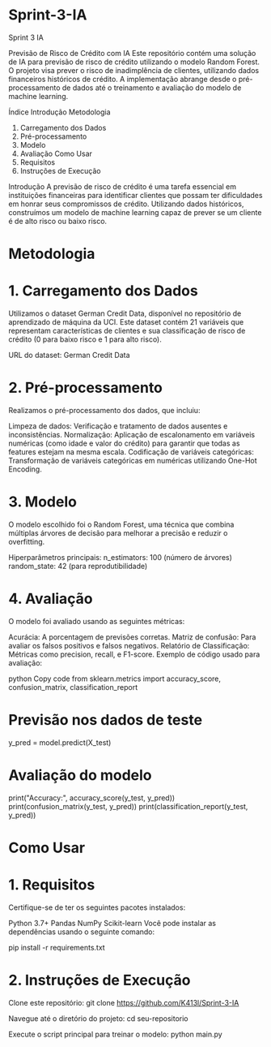 # Sprint-3-IA
Sprint 3 IA

Previsão de Risco de Crédito com IA
Este repositório contém uma solução de IA para previsão de risco de crédito utilizando o modelo Random Forest. O projeto visa prever o risco de inadimplência de clientes, utilizando dados financeiros históricos de crédito. A implementação abrange desde o pré-processamento de dados até o treinamento e avaliação do modelo de machine learning.

Índice
Introdução
Metodologia
1. Carregamento dos Dados
2. Pré-processamento
3. Modelo
4. Avaliação
Como Usar
1. Requisitos
2. Instruções de Execução

Introdução
A previsão de risco de crédito é uma tarefa essencial em instituições financeiras para identificar clientes que possam ter dificuldades em honrar seus compromissos de crédito. Utilizando dados históricos, construímos um modelo de machine learning capaz de prever se um cliente é de alto risco ou baixo risco.

# Metodologia
# 1. Carregamento dos Dados
Utilizamos o dataset German Credit Data, disponível no repositório de aprendizado de máquina da UCI. Este dataset contém 21 variáveis que representam características de clientes e sua classificação de risco de crédito (0 para baixo risco e 1 para alto risco).

URL do dataset: German Credit Data

# 2. Pré-processamento
Realizamos o pré-processamento dos dados, que incluiu:

Limpeza de dados: Verificação e tratamento de dados ausentes e inconsistências.
Normalização: Aplicação de escalonamento em variáveis numéricas (como idade e valor do crédito) para garantir que todas as features estejam na mesma escala.
Codificação de variáveis categóricas: Transformação de variáveis categóricas em numéricas utilizando One-Hot Encoding.

# 3. Modelo
O modelo escolhido foi o Random Forest, uma técnica que combina múltiplas árvores de decisão para melhorar a precisão e reduzir o overfitting.

Hiperparâmetros principais:
n_estimators: 100 (número de árvores)
random_state: 42 (para reprodutibilidade)

# 4. Avaliação
O modelo foi avaliado usando as seguintes métricas:

Acurácia: A porcentagem de previsões corretas.
Matriz de confusão: Para avaliar os falsos positivos e falsos negativos.
Relatório de Classificação: Métricas como precision, recall, e F1-score.
Exemplo de código usado para avaliação:

python
Copy code
from sklearn.metrics import accuracy_score, confusion_matrix, classification_report

# Previsão nos dados de teste
y_pred = model.predict(X_test)

# Avaliação do modelo
print("Accuracy:", accuracy_score(y_test, y_pred))
print(confusion_matrix(y_test, y_pred))
print(classification_report(y_test, y_pred))

# Como Usar
# 1. Requisitos

Certifique-se de ter os seguintes pacotes instalados:

Python 3.7+
Pandas
NumPy
Scikit-learn
Você pode instalar as dependências usando o seguinte comando:

pip install -r requirements.txt

# 2. Instruções de Execução

Clone este repositório:
git clone https://github.com/K413l/Sprint-3-IA

Navegue até o diretório do projeto:
cd seu-repositorio

Execute o script principal para treinar o modelo:
python main.py

